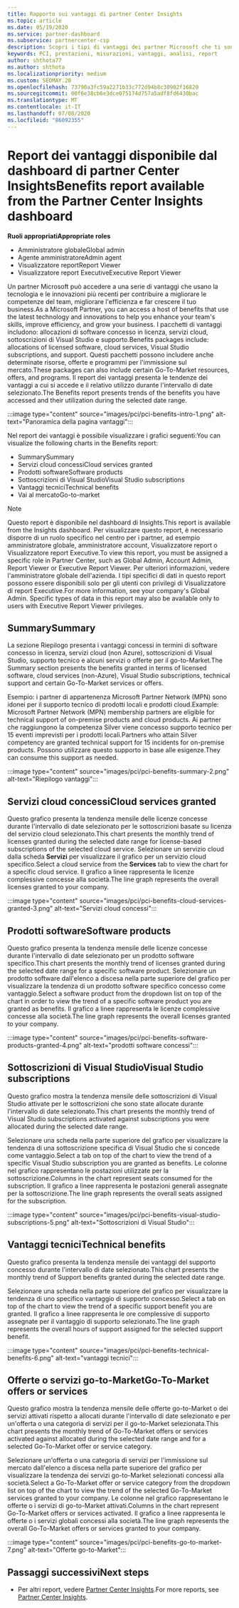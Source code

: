 ```yaml
---
title: Rapporto sui vantaggi di partner Center Insights
ms.topic: article
ms.date: 05/19/2020
ms.service: partner-dashboard
ms.subservice: partnercenter-csp
description: Scopri i tipi di vantaggi dei partner Microsoft che ti sono stati concessi per favorire la crescita del tuo business, migliorare l'efficienza e migliorare le competenze del team.
keywords: PCI, prestazioni, misurazioni, vantaggi, analisi, report
author: shthota77
ms.author: shthota
ms.localizationpriority: medium
ms.custom: SEOMAY.20
ms.openlocfilehash: 73790a3fc59a2271b33c772d94b8c30902f16820
ms.sourcegitcommit: 00f6e38cb6e3dce075174d757a5adf8fd6430bac
ms.translationtype: MT
ms.contentlocale: it-IT
ms.lasthandoff: 07/08/2020
ms.locfileid: "86092355"
---
```

# <a name="benefits-report-available-from-the-partner-center-insights-dashboard"></a><span data-ttu-id="d7d89-104">Report dei vantaggi disponibile dal dashboard di partner Center Insights</span><span class="sxs-lookup"><span data-stu-id="d7d89-104">Benefits report available from the Partner Center Insights dashboard</span></span>

<span data-ttu-id="d7d89-105">**Ruoli appropriati**</span><span class="sxs-lookup"><span data-stu-id="d7d89-105">**Appropriate roles**</span></span>

- <span data-ttu-id="d7d89-106">Amministratore globale</span><span class="sxs-lookup"><span data-stu-id="d7d89-106">Global admin</span></span>
- <span data-ttu-id="d7d89-107">Agente amministratore</span><span class="sxs-lookup"><span data-stu-id="d7d89-107">Admin agent</span></span>
- <span data-ttu-id="d7d89-108">Visualizzatore report</span><span class="sxs-lookup"><span data-stu-id="d7d89-108">Report Viewer</span></span>
- <span data-ttu-id="d7d89-109">Visualizzatore report Executive</span><span class="sxs-lookup"><span data-stu-id="d7d89-109">Executive Report Viewer</span></span>

<span data-ttu-id="d7d89-110">Un partner Microsoft può accedere a una serie di vantaggi che usano la tecnologia e le innovazioni più recenti per contribuire a migliorare le competenze del team, migliorare l'efficienza e far crescere il tuo business.</span><span class="sxs-lookup"><span data-stu-id="d7d89-110">As a Microsoft Partner, you can access a host of benefits that use the latest technology and innovations to help you enhance your team's skills, improve efficiency, and grow your business.</span></span> <span data-ttu-id="d7d89-111">I pacchetti di vantaggi includono: allocazioni di software concesso in licenza, servizi cloud, sottoscrizioni di Visual Studio e supporto.</span><span class="sxs-lookup"><span data-stu-id="d7d89-111">Benefits packages include: allocations of licensed software, cloud services, Visual Studio subscriptions, and support.</span></span> <span data-ttu-id="d7d89-112">Questi pacchetti possono includere anche determinate risorse, offerte e programmi per l'immissione sul mercato.</span><span class="sxs-lookup"><span data-stu-id="d7d89-112">These packages can also include certain Go-To-Market resources, offers, and programs.</span></span> <span data-ttu-id="d7d89-113">Il report dei vantaggi presenta le tendenze dei vantaggi a cui si accede e il relativo utilizzo durante l'intervallo di date selezionato.</span><span class="sxs-lookup"><span data-stu-id="d7d89-113">The Benefits report presents trends of the benefits you have accessed and their utilization during the selected date range.</span></span>

:::image type="content" source="images/pci/pci-benefits-intro-1.png" alt-text="Panoramica della pagina vantaggi":::

<span data-ttu-id="d7d89-115">Nel report dei vantaggi è possibile visualizzare i grafici seguenti:</span><span class="sxs-lookup"><span data-stu-id="d7d89-115">You can visualize the following charts in the Benefits report:</span></span>

- <span data-ttu-id="d7d89-116">Summary</span><span class="sxs-lookup"><span data-stu-id="d7d89-116">Summary</span></span>
- <span data-ttu-id="d7d89-117">Servizi cloud concessi</span><span class="sxs-lookup"><span data-stu-id="d7d89-117">Cloud services granted</span></span>
- <span data-ttu-id="d7d89-118">Prodotti software</span><span class="sxs-lookup"><span data-stu-id="d7d89-118">Software products</span></span>
- <span data-ttu-id="d7d89-119">Sottoscrizioni di Visual Studio</span><span class="sxs-lookup"><span data-stu-id="d7d89-119">Visual Studio subscriptions</span></span>
- <span data-ttu-id="d7d89-120">Vantaggi tecnici</span><span class="sxs-lookup"><span data-stu-id="d7d89-120">Technical benefits</span></span>
- <span data-ttu-id="d7d89-121">Vai al mercato</span><span class="sxs-lookup"><span data-stu-id="d7d89-121">Go-to-market</span></span>

 > [!NOTE]
 > <span data-ttu-id="d7d89-122">Questo report è disponibile nel dashboard di Insights.</span><span class="sxs-lookup"><span data-stu-id="d7d89-122">This report is available from the Insights dashboard.</span></span> <span data-ttu-id="d7d89-123">Per visualizzare questo report, è necessario disporre di un ruolo specifico nel centro per i partner, ad esempio amministratore globale, amministratore account, Visualizzatore report o Visualizzatore report Executive.</span><span class="sxs-lookup"><span data-stu-id="d7d89-123">To view this report, you must be assigned a specific role in Partner Center, such as Global Admin, Account Admin, Report Viewer or Executive Report Viewer.</span></span> <span data-ttu-id="d7d89-124">Per ulteriori informazioni, vedere l'amministratore globale dell'azienda. I tipi specifici di dati in questo report possono essere disponibili solo per gli utenti con privilegi di Visualizzatore di report Executive.</span><span class="sxs-lookup"><span data-stu-id="d7d89-124">For more information, see your company's Global Admin. Specific types of data in this report may also be available only to users with Executive Report Viewer privileges.</span></span>

## <a name="summary"></a><span data-ttu-id="d7d89-125">Summary</span><span class="sxs-lookup"><span data-stu-id="d7d89-125">Summary</span></span>

<span data-ttu-id="d7d89-126">La sezione Riepilogo presenta i vantaggi concessi in termini di software concesso in licenza, servizi cloud (non Azure), sottoscrizioni di Visual Studio, supporto tecnico e alcuni servizi o offerte per il go-to-Market.</span><span class="sxs-lookup"><span data-stu-id="d7d89-126">The Summary section presents the benefits granted in terms of licensed software, cloud services (non-Azure), Visual Studio subscriptions, technical support and certain Go-To-Market services or offers.</span></span>

<span data-ttu-id="d7d89-127">Esempio: i partner di appartenenza Microsoft Partner Network (MPN) sono idonei per il supporto tecnico di prodotti locali e prodotti cloud.</span><span class="sxs-lookup"><span data-stu-id="d7d89-127">Example: Microsoft Partner Network (MPN) membership partners are eligible for technical support of on-premise products and cloud products.</span></span> <span data-ttu-id="d7d89-128">Ai partner che raggiungono la competenza Silver viene concesso supporto tecnico per 15 eventi imprevisti per i prodotti locali.</span><span class="sxs-lookup"><span data-stu-id="d7d89-128">Partners who attain Silver competency are granted technical support for 15 incidents for on-premise products.</span></span> <span data-ttu-id="d7d89-129">Possono utilizzare questo supporto in base alle esigenze.</span><span class="sxs-lookup"><span data-stu-id="d7d89-129">They can consume this support as needed.</span></span> 

:::image type="content" source="images/pci/pci-benefits-summary-2.png" alt-text="Riepilogo vantaggi":::

## <a name="cloud-services-granted"></a><span data-ttu-id="d7d89-131">Servizi cloud concessi</span><span class="sxs-lookup"><span data-stu-id="d7d89-131">Cloud services granted</span></span>

<span data-ttu-id="d7d89-132">Questo grafico presenta la tendenza mensile delle licenze concesse durante l'intervallo di date selezionato per le sottoscrizioni basate su licenza del servizio cloud selezionato.</span><span class="sxs-lookup"><span data-stu-id="d7d89-132">This chart presents the monthly trend of licenses granted during the selected date range for license-based subscriptions of the selected cloud service.</span></span>
<span data-ttu-id="d7d89-133">Selezionare un servizio cloud dalla scheda **Servizi** per visualizzare il grafico per un servizio cloud specifico.</span><span class="sxs-lookup"><span data-stu-id="d7d89-133">Select a cloud service from the **Services** tab to view the chart for a specific cloud service.</span></span> <span data-ttu-id="d7d89-134">Il grafico a linee rappresenta le licenze complessive concesse alla società.</span><span class="sxs-lookup"><span data-stu-id="d7d89-134">The line graph represents the overall licenses granted to your company.</span></span>

:::image type="content" source="images/pci/pci-benefits-cloud-services-granted-3.png" alt-text="Servizi cloud concessi":::

## <a name="software-products"></a><span data-ttu-id="d7d89-136">Prodotti software</span><span class="sxs-lookup"><span data-stu-id="d7d89-136">Software products</span></span>

<span data-ttu-id="d7d89-137">Questo grafico presenta la tendenza mensile delle licenze concesse durante l'intervallo di date selezionato per un prodotto software specifico.</span><span class="sxs-lookup"><span data-stu-id="d7d89-137">This chart presents the monthly trend of licenses granted during the selected date range for a specific software product.</span></span> <span data-ttu-id="d7d89-138">Selezionare un prodotto software dall'elenco a discesa nella parte superiore del grafico per visualizzare la tendenza di un prodotto software specifico concesso come vantaggio.</span><span class="sxs-lookup"><span data-stu-id="d7d89-138">Select a software product from the dropdown list on top of the chart in order to view the trend of a specific software product you are granted as benefits.</span></span> <span data-ttu-id="d7d89-139">Il grafico a linee rappresenta le licenze complessive concesse alla società.</span><span class="sxs-lookup"><span data-stu-id="d7d89-139">The line graph represents the overall licenses granted to your company.</span></span>

:::image type="content" source="images/pci/pci-benefits-software-products-granted-4.png" alt-text="prodotti software concessi":::

## <a name="visual-studio-subscriptions"></a><span data-ttu-id="d7d89-141">Sottoscrizioni di Visual Studio</span><span class="sxs-lookup"><span data-stu-id="d7d89-141">Visual Studio subscriptions</span></span>

<span data-ttu-id="d7d89-142">Questo grafico mostra la tendenza mensile delle sottoscrizioni di Visual Studio attivate per le sottoscrizioni che sono state allocate durante l'intervallo di date selezionato.</span><span class="sxs-lookup"><span data-stu-id="d7d89-142">This chart presents the monthly trend of Visual Studio subscriptions activated against subscriptions you were allocated during the selected date range.</span></span>

<span data-ttu-id="d7d89-143">Selezionare una scheda nella parte superiore del grafico per visualizzare la tendenza di una sottoscrizione specifica di Visual Studio che si concede come vantaggio.</span><span class="sxs-lookup"><span data-stu-id="d7d89-143">Select a tab on top of the chart to view the trend of a specific Visual Studio subscription you are granted as benefits.</span></span> <span data-ttu-id="d7d89-144">Le colonne nel grafico rappresentano le postazioni utilizzate per la sottoscrizione.</span><span class="sxs-lookup"><span data-stu-id="d7d89-144">Columns in the chart represent seats consumed for the subscription.</span></span> <span data-ttu-id="d7d89-145">Il grafico a linee rappresenta le postazioni generali assegnate per la sottoscrizione.</span><span class="sxs-lookup"><span data-stu-id="d7d89-145">The line graph represents the overall seats assigned for the subscription.</span></span>

:::image type="content" source="images/pci/pci-benefits-visual-studio-subscriptions-5.png" alt-text="Sottoscrizioni di Visual Studio":::

## <a name="technical-benefits"></a><span data-ttu-id="d7d89-147">Vantaggi tecnici</span><span class="sxs-lookup"><span data-stu-id="d7d89-147">Technical benefits</span></span>

<span data-ttu-id="d7d89-148">Questo grafico presenta la tendenza mensile dei vantaggi del supporto concesso durante l'intervallo di date selezionato.</span><span class="sxs-lookup"><span data-stu-id="d7d89-148">This chart presents the monthly trend of Support benefits granted during the selected date range.</span></span>

<span data-ttu-id="d7d89-149">Selezionare una scheda nella parte superiore del grafico per visualizzare la tendenza di uno specifico vantaggio di supporto concesso.</span><span class="sxs-lookup"><span data-stu-id="d7d89-149">Select a tab on top of the chart to view the trend of a specific support benefit you are granted.</span></span> <span data-ttu-id="d7d89-150">Il grafico a linee rappresenta le ore complessive di supporto assegnate per il vantaggio di supporto selezionato.</span><span class="sxs-lookup"><span data-stu-id="d7d89-150">The line graph represents the overall hours of support assigned for the selected support benefit.</span></span>

:::image type="content" source="images/pci/pci-benefits-technical-benefits-6.png" alt-text="vantaggi tecnici":::

## <a name="go-to-market-offers-or-services"></a><span data-ttu-id="d7d89-152">Offerte o servizi go-to-Market</span><span class="sxs-lookup"><span data-stu-id="d7d89-152">Go-To-Market offers or services</span></span>

<span data-ttu-id="d7d89-153">Questo grafico mostra la tendenza mensile delle offerte go-to-Market o dei servizi attivati rispetto a allocati durante l'intervallo di date selezionato e per un'offerta o una categoria di servizi per il go-to-Market selezionata.</span><span class="sxs-lookup"><span data-stu-id="d7d89-153">This chart presents the monthly trend of Go-To-Market offers or services activated against allocated during the selected date range and for a selected Go-To-Market offer or service category.</span></span>

<span data-ttu-id="d7d89-154">Selezionare un'offerta o una categoria di servizi per l'immissione sul mercato dall'elenco a discesa nella parte superiore del grafico per visualizzare la tendenza dei servizi go-to-Market selezionati concessi alla società.</span><span class="sxs-lookup"><span data-stu-id="d7d89-154">Select a Go-To-Market offer or service category from the dropdown list on top of the chart to view the trend of the selected Go-To-Market services granted to your company.</span></span> <span data-ttu-id="d7d89-155">Le colonne nel grafico rappresentano le offerte o i servizi di go-to-Market attivati.</span><span class="sxs-lookup"><span data-stu-id="d7d89-155">Columns in the chart represent Go-To-Market offers or services activated.</span></span> <span data-ttu-id="d7d89-156">Il grafico a linee rappresenta le offerte o i servizi globali concessi alla società.</span><span class="sxs-lookup"><span data-stu-id="d7d89-156">The line graph represents the overall Go-To-Market offers or services granted to your company.</span></span>

:::image type="content" source="images/pci/pci-benefits-go-to-market-7.png" alt-text="Offerte go-to-Market":::

## <a name="next-steps"></a><span data-ttu-id="d7d89-158">Passaggi successivi</span><span class="sxs-lookup"><span data-stu-id="d7d89-158">Next steps</span></span>

- <span data-ttu-id="d7d89-159">Per altri report, vedere [Partner Center Insights](partner-center-insights.md).</span><span class="sxs-lookup"><span data-stu-id="d7d89-159">For more reports, see [Partner Center Insights](partner-center-insights.md).</span></span>
